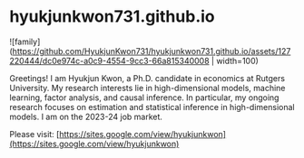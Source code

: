 # hyukjunkwon731.github.io
![family](https://github.com/HyukjunKwon731/hyukjunkwon731.github.io/assets/127220444/dc0e974c-a0c9-4554-9cc3-66a815340008 | width=100)

Greetings! I am Hyukjun Kwon, a Ph.D. candidate in economics at Rutgers University. My research interests lie in high-dimensional models, machine learning, factor analysis, and causal inference. In particular, my ongoing research focuses on estimation and statistical inference in high-dimensional models. I am on the 2023-24 job market.

Please visit: [https://sites.google.com/view/hyukjunkwon](https://sites.google.com/view/hyukjunkwon)

